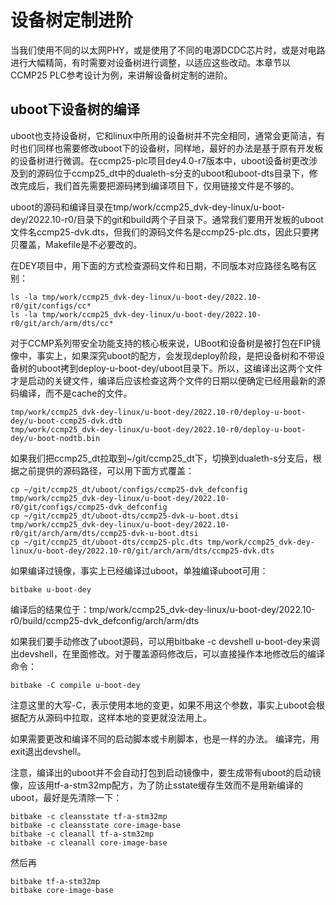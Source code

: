 # 设备树定制进阶
当我们使用不同的以太网PHY，或是使用了不同的电源DCDC芯片时，或是对电路进行大幅精简，有时需要对设备树进行调整，以适应这些改动。本章节以CCMP25 PLC参考设计为例，来讲解设备树定制的进阶。

## uboot下设备树的编译
uboot也支持设备树，它和linux中所用的设备树并不完全相同，通常会更简洁，有时也们同样也需要修改uboot下的设备树，同样地，最好的办法是基于原有开发板的设备树进行微调。在ccmp25-plc项目dey4.0-r7版本中，uboot设备树更改涉及到的源码位于ccmp25_dt中的dualeth-s分支的uboot和uboot-dts目录下，修改完成后，我们首先需要把源码拷到编译项目下，仅用链接文件是不够的。


uboot的源码和编译目录在tmp/work/ccmp25_dvk-dey-linux/u-boot-dey/2022.10-r0/目录下的git和build两个子目录下。通常我们要用开发板的uboot文件名ccmp25-dvk.dts，但我们的源码文件名是ccmp25-plc.dts，因此只要拷贝覆盖，Makefile是不必要改的。

在DEY项目中，用下面的方式检查源码文件和日期，不同版本对应路径名略有区别：
```
ls -la tmp/work/ccmp25_dvk-dey-linux/u-boot-dey/2022.10-r0/git/configs/cc*
ls -la tmp/work/ccmp25_dvk-dey-linux/u-boot-dey/2022.10-r0/git/arch/arm/dts/cc*
```

对于CCMP系列带安全功能支持的核心板来说，UBoot和设备树是被打包在FIP镜像中，事实上，如果深究uboot的配方，会发现deploy阶段，是把设备树和不带设备树的uboot拷到deploy-u-boot-dey/uboot目录下。所以，这编译出这两个文件才是启动的关键文件，编译后应该检查这两个文件的日期以便确定已经用最新的源码编译，而不是cache的文件。
```
tmp/work/ccmp25_dvk-dey-linux/u-boot-dey/2022.10-r0/deploy-u-boot-dey/u-boot-ccmp25-dvk.dtb  
tmp/work/ccmp25_dvk-dey-linux/u-boot-dey/2022.10-r0/deploy-u-boot-dey/u-boot-nodtb.bin
```

如果我们把ccmp25_dt拉取到~/git/ccmp25_dt下，切换到dualeth-s分支后，根据之前提供的源码路径，可以用下面方式覆盖：
```
cp ~/git/ccmp25_dt/uboot/configs/ccmp25-dvk_defconfig tmp/work/ccmp25_dvk-dey-linux/u-boot-dey/2022.10-r0/git/configs/ccmp25-dvk_defconfig
cp ~/git/ccmp25_dt/uboot-dts/ccmp25-dvk-u-boot.dtsi tmp/work/ccmp25_dvk-dey-linux/u-boot-dey/2022.10-r0/git/arch/arm/dts/ccmp25-dvk-u-boot.dtsi
cp ~/git/ccmp25_dt/uboot-dts/ccmp25-plc.dts tmp/work/ccmp25_dvk-dey-linux/u-boot-dey/2022.10-r0/git/arch/arm/dts/ccmp25-dvk.dts
```
如果编译过镜像，事实上已经编译过uboot，单独编译uboot可用：
```
bitbake u-boot-dey
```
编译后的结果位于：tmp/work/ccmp25_dvk-dey-linux/u-boot-dey/2022.10-r0/build/ccmp25-dvk_defconfig/arch/arm/dts

如果我们要手动修改了uboot源码，可以用bitbake -c devshell u-boot-dey来调出devshell，在里面修改。对于覆盖源码修改后，可以直接操作本地修改后的编译命令：
```
bitbake -C compile u-boot-dey
```
注意这里的大写-C，表示使用本地的变更，如果不用这个参数，事实上uboot会根据配方从源码中拉取，这样本地的变更就没法用上。

如果需要更改和编译不同的启动脚本或卡刷脚本，也是一样的办法。
编译完，用exit退出devshell。

注意，编译出的uboot并不会自动打包到启动镜像中，要生成带有uboot的启动镜像，应该用tf-a-stm32mp配方，为了防止sstate缓存生效而不是用新编译的uboot，最好是先清除一下：
```
bitbake -c cleansstate tf-a-stm32mp
bitbake -c cleansstate core-image-base
bitbake -c cleanall tf-a-stm32mp
bitbake -c cleanall core-image-base
```
然后再
```
bitbake tf-a-stm32mp
bitbake core-image-base
```



